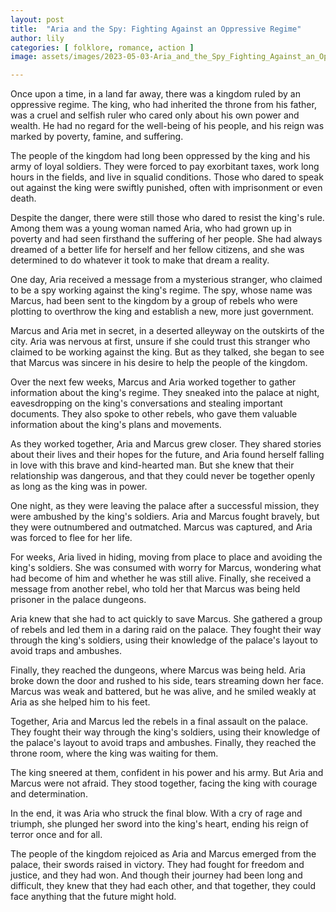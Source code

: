 ```yaml
---
layout: post
title:  "Aria and the Spy: Fighting Against an Oppressive Regime"
author: lily
categories: [ folklore, romance, action ]
image: assets/images/2023-05-03-Aria_and_the_Spy_Fighting_Against_an_Oppressive_Regime.png

---
```

Once upon a time, in a land far away, there was a kingdom ruled by an oppressive regime. The king, who had inherited the throne from his father, was a cruel and selfish ruler who cared only about his own power and wealth. He had no regard for the well-being of his people, and his reign was marked by poverty, famine, and suffering.

The people of the kingdom had long been oppressed by the king and his army of loyal soldiers. They were forced to pay exorbitant taxes, work long hours in the fields, and live in squalid conditions. Those who dared to speak out against the king were swiftly punished, often with imprisonment or even death.

Despite the danger, there were still those who dared to resist the king's rule. Among them was a young woman named Aria, who had grown up in poverty and had seen firsthand the suffering of her people. She had always dreamed of a better life for herself and her fellow citizens, and she was determined to do whatever it took to make that dream a reality.

One day, Aria received a message from a mysterious stranger, who claimed to be a spy working against the king's regime. The spy, whose name was Marcus, had been sent to the kingdom by a group of rebels who were plotting to overthrow the king and establish a new, more just government.

Marcus and Aria met in secret, in a deserted alleyway on the outskirts of the city. Aria was nervous at first, unsure if she could trust this stranger who claimed to be working against the king. But as they talked, she began to see that Marcus was sincere in his desire to help the people of the kingdom.

Over the next few weeks, Marcus and Aria worked together to gather information about the king's regime. They sneaked into the palace at night, eavesdropping on the king's conversations and stealing important documents. They also spoke to other rebels, who gave them valuable information about the king's plans and movements.

As they worked together, Aria and Marcus grew closer. They shared stories about their lives and their hopes for the future, and Aria found herself falling in love with this brave and kind-hearted man. But she knew that their relationship was dangerous, and that they could never be together openly as long as the king was in power.

One night, as they were leaving the palace after a successful mission, they were ambushed by the king's soldiers. Aria and Marcus fought bravely, but they were outnumbered and outmatched. Marcus was captured, and Aria was forced to flee for her life.

For weeks, Aria lived in hiding, moving from place to place and avoiding the king's soldiers. She was consumed with worry for Marcus, wondering what had become of him and whether he was still alive. Finally, she received a message from another rebel, who told her that Marcus was being held prisoner in the palace dungeons.

Aria knew that she had to act quickly to save Marcus. She gathered a group of rebels and led them in a daring raid on the palace. They fought their way through the king's soldiers, using their knowledge of the palace's layout to avoid traps and ambushes.

Finally, they reached the dungeons, where Marcus was being held. Aria broke down the door and rushed to his side, tears streaming down her face. Marcus was weak and battered, but he was alive, and he smiled weakly at Aria as she helped him to his feet.

Together, Aria and Marcus led the rebels in a final assault on the palace. They fought their way through the king's soldiers, using their knowledge of the palace's layout to avoid traps and ambushes. Finally, they reached the throne room, where the king was waiting for them.

The king sneered at them, confident in his power and his army. But Aria and Marcus were not afraid. They stood together, facing the king with courage and determination.

In the end, it was Aria who struck the final blow. With a cry of rage and triumph, she plunged her sword into the king's heart, ending his reign of terror once and for all.

The people of the kingdom rejoiced as Aria and Marcus emerged from the palace, their swords raised in victory. They had fought for freedom and justice, and they had won. And though their journey had been long and difficult, they knew that they had each other, and that together, they could face anything that the future might hold.